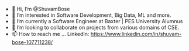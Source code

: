 - 👋 Hi, I’m @ShuvamBose
- 👀 I’m interested in Software Development, Big Data, ML and more.
- 🌱 I’m currently a Software Engineer at Baxter | PES University Alumnus
- 💞️ I’m looking to collaborate on projects from various domains of CSE.
- 📫 How to reach me ... LinkedIn: https://www.linkedin.com/in/shuvam-bose-107711238/

<!--- 
ShuvamBose/ShuvamBose is a ✨ special ✨ repository because its `README.md` (this file) appears on your GitHub profile.
You can click the Preview link to take a look at your changes.
--->
